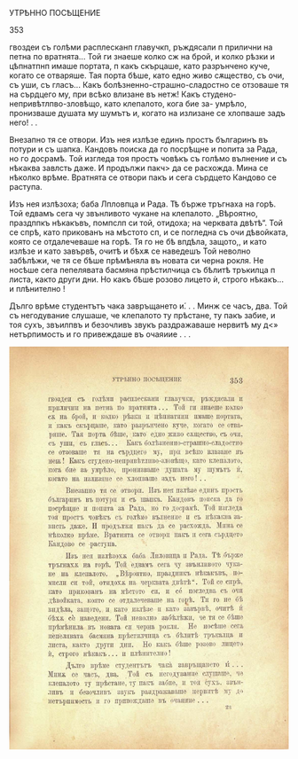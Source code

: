 ﻿УТРѢННО ПОСѢЩЕНИЕ

353

гвоздеи съ голѣми расплесканп главучкп, ръждясали п прилични на петна по вратнята... Той ги знаеше колко сж на брой, и колко рѣзки и цѣпнатпнп имаше портата, п какъ скърцаше, като разрънчено куче, когато се отваряше. Тая порта бѣше, като едно живо сѫщество, съ очи, съ уши, съ гласъ... Какъ болѣзненно-страшно-сладостно се отзоваше тя на сърдцего му, при всѣко влизане въ нетж! Какъ студено-непривѣтлпво-зловѣщо, като клепалото, кога бие за- умрѣло, пронизваше душата му шумътъ и, когато на излизане се хлопваше задъ него! . .

Внезапно тя се отвори. Изъ нея излѣзе единъ простъ българинъ въ потури и съ шапка. Кандовъ поиска да го посрѣщне и попита за Рада, но го досрамѣ. Той изгледа тоя простъ човѣкъ съ голѣмо вълнение и съ нѣкаква завлсть даже. И продължи пакч> да се расхожда. Мина се нѣколко врѣме. Вратнята се отвори пакъ и сега сърдцето Кандово се раступа.

Изъ нея излѣзоха; баба Лпловпца и Рада. Тѣ бърже тръгнаха на горѣ. Той едвамъ сега чу звънливото чукане на клепалото. „Вѣроятно, праздппкъ нѣкакъвъ, помпслп си той, отидоха; на черквата двѣтѣ“. Той се спрѣ, като прикованъ на мѣстото сп, и се погледна съ очи дѣвойката, която се отдалечеваше на горѣ. Тя го не бѣ впдѣла, защото,, и като излѣзе и като завървѣ, очитѣ и бѣхѫ се наведешъ Той неволно забѣлѣжи, че тя се бѣше прѣмѣняла въ новата си черна рокля. Не носѣше сега пепелявата басмяна прѣстилчица съ бѣлитѣ тръкилца п листа, както други дни. Но какъ бѣше розово лицето ѝ, строго нѣкакъ... и плѣнително !

Дълго врѣме студентътъ чака завръщането и́. . . Минж се часъ, два. Той съ негодувание слушаше, че клепалото ту прѣстане, ту пакъ забие, и тоя сухъ, звъилпвъ и безочливъ звукъ раздражаваше нервитѣ му д<» нетърпимость и го привеждаше въ очаяиие . . .

![original](../images/394.jpg)

